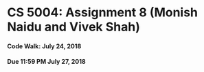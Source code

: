 # CS 5004: Assignment 8 (Monish Naidu and Vivek Shah)

#### Code Walk: July 24, 2018

#### Due 11:59 PM July 27, 2018
